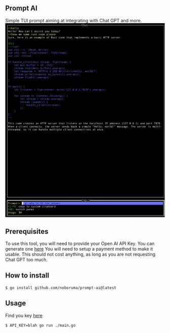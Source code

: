 ## Prompt AI

Simple TUI prompt aiming at integrating with Chat GPT and more.
![TUI example](https://github.com/noboruma/prompt-ai/blob/main/.github/presentation.png?raw=true)

## Prerequisites

To use this tool, you will need to provide your Open AI API Key.
You can generate one [here](https://platform.openai.com/account/api-keys)
You will need to setup a payment method to make it usable.
This should not cost anything, as long as you are not requesting Chat GPT too much.

## How to install

```
$ go install github.com/noboruma/prompt-ai@latest
```

## Usage
Find you key [here](https://platform.openai.com/account/api-keys)

```
$ API_KEY=blah go run ./main.go
```
